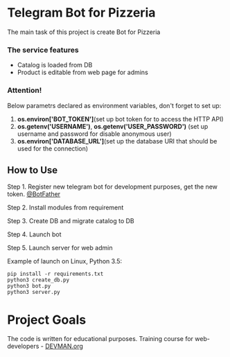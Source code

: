 # Telegram Bot for Pizzeria

The main task of this project is create Bot for Pizzeria

### The service features
- Catalog is loaded from DB
- Product is editable from web page for admins

### Attention!
Below parametrs declared as environment variables, don't forget to set up:
1. **os.environ['BOT_TOKEN']**(set up bot token for  to access the HTTP API)
2. **os.getenv('USERNAME')**, **os.getenv('USER_PASSWORD')**
(set up username and password for disable anonymous user)
3. **os.environ['DATABASE_URL']**(set up the database URI that should be used for the connection)


## How to Use

Step 1. Register new telegram bot for development purposes, get the new token. [@BotFather](https://telegram.me/botfather)

Step 2. Install modules from requirement 

Step 3. Create DB and migrate catalog to DB

Step 4. Launch bot

Step 5. Launch server for web admin

Example of  launch on Linux, Python 3.5:

```
pip install -r requirements.txt
python3 create_db.py
python3 bot.py
python3 server.py

```

# Project Goals

The code is written for educational purposes. Training course for web-developers - [DEVMAN.org](https://devman.org)
